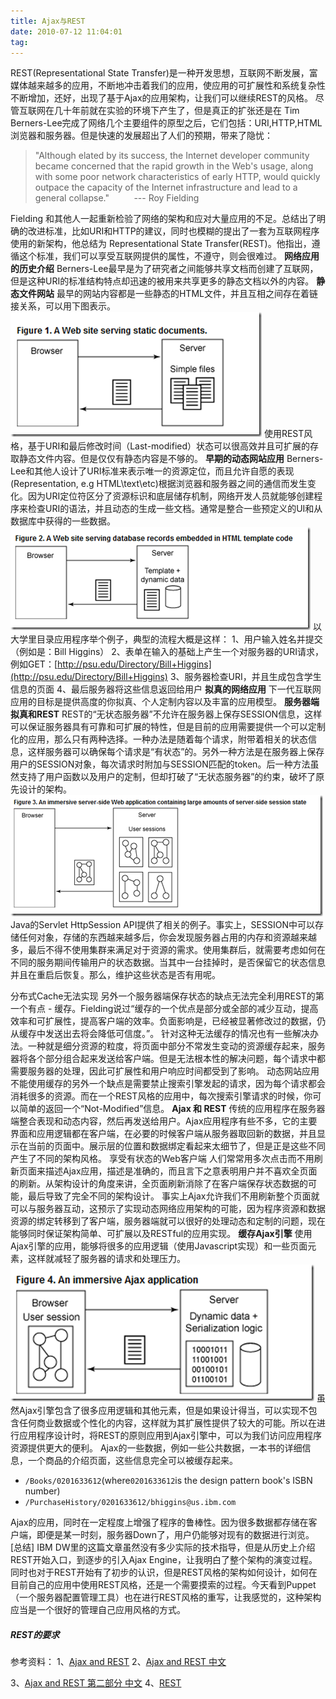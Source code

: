 ```yaml
---
title: Ajax与REST
date: 2010-07-12 11:04:01
tag: 
---
```


REST(Representational State Transfer)是一种开发思想，互联网不断发展，富媒体越来越多的应用，不断地冲击着我们的应用，使应用的可扩展性和系统复杂性不断增加，还好，出现了基于Ajax的应用架构，让我们可以继续REST的风格。
尽管互联网在几十年前就在实验的环境下产生了，但是真正的扩张还是在 Tim Berners-Lee完成了网络几个主要组件的原型之后，它们包括：URI,HTTP,HTML 浏览器和服务器。但是快速的发展超出了人们的预期，带来了隐忧：
> "Although elated by its success, the Internet developer community became concerned that the rapid growth in the Web's usage, along with some poor network characteristics of early HTTP, would quickly outpace the capacity of the Internet infrastructure and lead to a general collapse."          --- Roy Fielding

Fielding 和其他人一起重新检验了网络的架构和应对大量应用的不足。总结出了明确的改进标准，比如URI和HTTP的建议，同时也模糊的提出了一套为互联网程序使用的新架构，他总结为 Representational State Transfer(REST)。他指出，遵循这个标准，我们可以享受互联网提供的属性，不遵守，则会很难过。
**网络应用的历史介绍**
Berners-Lee最早是为了研究者之间能够共享文档而创建了互联网，但是这种URI的标准结构特点却迅速的被用来共享更多的静态文档以外的内容。
**静态文件网站**
最早的网站内容都是一些静态的HTML文件，并且互相之间存在着链接关系，可以用下图表示。
[![](./20100712-ajax-and-rest/image_thumb.png)](http://images.cnblogs.com/cnblogs_com/cocowool/WindowsLiveWriter/AjaxREST_A3E9/image_2.png)
使用REST风格，基于URI和最后修改时间（Last-modified）状态可以很高效并且可扩展的存取静态文件内容。但是仅仅有静态内容是不够的。
**早期的动态网站应用**
Berners-Lee和其他人设计了URI标准来表示唯一的资源定位，而且允许自愿的表现(Representation, e.g HTML\text\etc)根据浏览器和服务器之间的通信而发生变化。因为URI定位符区分了资源标识和底层储存机制，网络开发人员就能够创建程序来检查URI的语法，并且动态的生成一些文档。通常是整合一些预定义的UI和从数据库中获得的一些数据。
[![](./20100712-ajax-and-rest/image_thumb_1.png)](http://images.cnblogs.com/cnblogs_com/cocowool/WindowsLiveWriter/AjaxREST_A3E9/image_4.png)
以大学里目录应用程序举个例子，典型的流程大概是这样：
1、用户输入姓名并提交（例如是：Bill Higgins）
2、表单在输入的基础上产生一个对服务器的URI请求，例如GET：[http://psu.edu/Directory/Bill+Higgins](http://psu.edu/Directory/Bill+Higgins)
3、服务器检查URI，并且生成包含学生信息的页面
4、最后服务器将这些信息返回给用户
**拟真的网络应用**
下一代互联网应用的目标是提供高度的你拟真、个人定制内容以及丰富的应用模型。
**服务器端拟真和REST**
REST的“无状态服务器”不允许在服务器上保存SESSION信息，这样可以保证服务器具有可靠和可扩展的特性，但是目前的应用需要提供一个可以定制化的应用，那么只有两种选择。一种办法是随着每个请求，附带着相关的状态信息，这样服务器可以确保每个请求是“有状态”的。另外一种方法是在服务器上保存用户的SESSION对象，每次请求时附加与SESSION匹配的token。后一种方法虽然支持了用户函数以及用户的定制，但却打破了“无状态服务器”的约束，破坏了原先设计的架构。
[![](./20100712-ajax-and-rest/image_thumb_2.png)](http://images.cnblogs.com/cnblogs_com/cocowool/WindowsLiveWriter/AjaxREST_A3E9/image_6.png)
Java的Servlet HttpSession API提供了相关的例子。事实上，SESSION中可以存储任何对象，存储的东西越来越多后，你会发现服务器占用的内存和资源越来越多，最后不得不使用集群来满足对于资源的需求。使用集群后，就需要考虑如何在不同的服务期间传输用户的状态数据。当其中一台挂掉时，是否保留它的状态信息并且在重启后恢复。那么，维护这些状态是否有用呢。

分布式Cache无法实现
另外一个服务器端保存状态的缺点无法完全利用REST的第一个有点 - 缓存。Fielding说过“缓存的一个优点是部分或全部的减少互动，提高效率和可扩展性，提高客户端的效率。负面影响是，已经被显著修改过的数据，仍从缓存中发送出去将会降低可信度。”。
针对这种无法缓存的情况也有一些解决办法。一种就是细分资源的粒度，将页面中部分不常发生变动的资源缓存起来，服务器将各个部分组合起来发送给客户端。但是无法根本性的解决问题，每个请求中都需要服务器的处理，因此可扩展性和用户响应时间都受到了影响。
动态网站应用不能使用缓存的另外一个缺点是需要禁止搜索引擎发起的请求，因为每个请求都会消耗很多的资源。而在一个REST风格的应用中，每次搜索引擎请求的时候，你可以简单的返回一个“Not-Modified”信息。
**Ajax 和 REST**
传统的应用程序在服务器端整合表现和动态内容，然后再发送给用户。Ajax应用程序有些不多，它的主要界面和应用逻辑都在客户端，在必要的时候客户端从服务器取回新的数据，并且显示在当前的页面中。展示层的位置和数据绑定看起来太细节了，但是正是这些不同产生了不同的架构风格。
享受有状态的Web客户端
人们常常用多次点击而不用刷新页面来描述Ajax应用，描述是准确的，而且言下之意表明用户并不喜欢全页面的刷新。从架构设计的角度来讲，全页面刷新消除了在客户端保存状态数据的可能，最后导致了完全不同的架构设计。
事实上Ajax允许我们不用刷新整个页面就可以与服务器互动，这预示了实现动态网络应用架构的可能，因为程序资源和数据资源的绑定转移到了客户端，服务器端就可以很好的处理动态和定制的问题，现在能够同时保证架构简单、可扩展以及RESTful的应用实现。
**缓存Ajax引擎**
使用Ajax引擎的应用，能够将很多的应用逻辑（使用Javascript实现）和一些页面元素，这样就减轻了服务器的请求和处理压力。
[![](./20100712-ajax-and-rest/image_thumb_3.png)](http://images.cnblogs.com/cnblogs_com/cocowool/WindowsLiveWriter/AjaxREST_A3E9/image_8.png)
虽然Ajax引擎包含了很多应用逻辑和其他元素，但是如果设计得当，可以实现不包含任何商业数据或个性化的内容，这样就为其扩展性提供了较大的可能。所以在进行应用程序设计时，将REST的原则应用到Ajax引擎中，可以为我们访问应用程序资源提供更大的便利。
Ajax的一些数据，例如一些公共数据，一本书的详细信息，一个商品的介绍页面，这些信息完全可以被缓存起来。
> 
* ```/Books/0201633612```(where```0201633612```is the design pattern book's ISBN number)
* ```/PurchaseHistory/0201633612/bhiggins@us.ibm.com```


Ajax的应用，同时在一定程度上增强了程序的鲁棒性。因为很多数据都存储在客户端，即便是某一时刻，服务器Down了，用户仍能够对现有的数据进行浏览。
[总结]
IBM DW里的这篇文章虽然没有多少实际的技术指导，但是从历史上介绍REST开始入口，到逐步的引入Ajax Engine，让我明白了整个架构的演变过程。同时也对于REST开始有了初步的认识，但是REST风格的架构如何设计，如何在目前自己的应用中使用REST风格，还是一个需要摸索的过程。今天看到Puppet（一个服务器配置管理工具）也在进行REST风格的重写，让我感觉的，这种架构应当是一个很好的管理自己应用风格的方式。

##### REST的要求

参考资料：
1、[Ajax and REST](http://www.ibm.com/developerworks/xml/library/wa-ajaxarch/)
2、[Ajax and REST 中文](https://www.ibm.com/developerworks/cn/web/wa-ajaxarch/)



3、[Ajax and REST 第二部分 中文](http://www.ibm.com/developerworks/cn/web/wa-ajaxarch2.html)
4、[REST](http://zh.wikipedia.org/zh-cn/REST)












